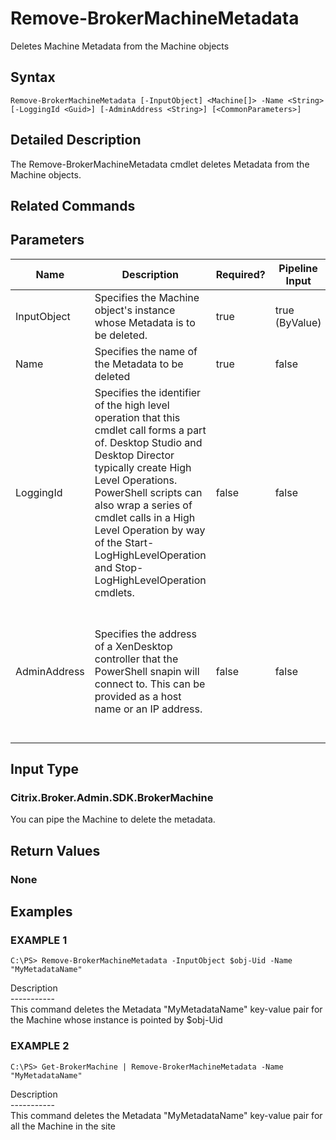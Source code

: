 ﻿# Remove-BrokerMachineMetadata

   Deletes Machine Metadata from the Machine objects

## Syntax
```
Remove-BrokerMachineMetadata [-InputObject] <Machine[]> -Name <String> [-LoggingId <Guid>] [-AdminAddress <String>] [<CommonParameters>]
```

## Detailed Description
   The Remove-BrokerMachineMetadata cmdlet deletes Metadata from the Machine objects.

## Related Commands
## Parameters

| Name   | Description | Required? | Pipeline Input | Default Value |
| --- | --- | --- | --- | --- |
| InputObject | Specifies the Machine object's instance whose Metadata is to be deleted. | true | true (ByValue) |  |
| Name | Specifies the name of the Metadata to be deleted | true | false |  |
| LoggingId | Specifies the identifier of the high level operation that this cmdlet call forms a part of. Desktop Studio and Desktop Director typically create High Level Operations. PowerShell scripts can also wrap a series of cmdlet calls in a High Level Operation by way of the Start-LogHighLevelOperation and Stop-LogHighLevelOperation cmdlets. | false | false |  |
| AdminAddress | Specifies the address of a XenDesktop controller that the PowerShell snapin will connect to. This can be provided as a host name or an IP address. | false | false | Localhost. Once a value is provided by any cmdlet, this value will become the default. |

## Input Type
### Citrix.Broker.Admin.SDK.BrokerMachine
   You can pipe the Machine to delete the metadata.
## Return Values
### None
   
## Examples

### EXAMPLE 1
```
C:\PS> Remove-BrokerMachineMetadata -InputObject $obj-Uid -Name "MyMetadataName"
```
   Description<br>-----------<br>This command deletes the Metadata "MyMetadataName" key-value pair for the Machine whose instance is pointed by $obj-Uid
### EXAMPLE 2
```
C:\PS> Get-BrokerMachine | Remove-BrokerMachineMetadata -Name "MyMetadataName"
```
   Description<br>-----------<br>This command deletes the Metadata "MyMetadataName" key-value pair for all the Machine in the site

